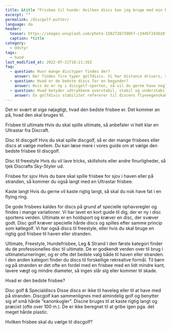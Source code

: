 ```yaml
---
title: &title "Frisbee til hunde: Hvilken discs kan jeg bruge med min hund?"
excerpt: ""
permalink: /discgolf-putter/
language: da
header:
  teaser: https://images.unsplash.com/photo-1582726739857-c1945f243b10?ixlib=rb-4.0.3&ixid=MnwxMjA3fDB8MHxzZWFyY2h8ODJ8fGZyaXNiZWV8ZW58MHx8MHx8&auto=format&fit=crop&h=300&w=400&q=10
  caption: *title
category:
  - Udstyr
tags:
  - hund
last_modified_at: 2022-07-21T10:21:26Z
faq:
  - question: Hvor mange disctyper findes der?
    answer: Der findes fire typer golfdiscs. Vi har distance drivers, som bruges til lange kast. Fairway drivers bruges til de mellem-lange drives). Midrange discs bruges til kortere drives og de lidt længere indspil. Putt og approach discs bruges til korte indspil og putts.
  - question: Hvad er de bedste discs for en begynder?
    answer: Hvis du er ny i discgolf-sporten, så vil du gerne have nogle golfdiscs, som er lette at kaste med. Du bør vælge en relativt let disc på 165-180 gram, som er understabil (dvs. har et lavt _turn_-tal). Mange forhandlere tilbyder begyndersæt, som er velegnet til nybegyndere at kaste med.
  - question: Hvad betyder udtrykkene overstabil, stabil og understabil?
    answer: En golfdiscs stabilitet refererer til discens flyveegenskaber. Hvis du laver et højrehåndet baghåndskast med høj hastighed, så vil en understabil disc have en tendens til at dreje lidt mod højre i starten. En stabil disc vil flyve mere lige ud. En overstabil disc vil trække mod venstre i starten både ved høj og lav udgangshastighed. Det har særligt betydning for discens svæveegenskaber, da de fleste discs vil fade lidt mod venstre til sidst.
---
```

Det er svært at sige nøjagtigt, hvad den bedste frisbee er. Det kommer an på, hvad den skal bruges til.

Frisbee til ultimate
Hvis du skal spille ultimate, så anbefaler vi helt klar en Ultrastar fra Discraft.

Disc til discgolf
Hvis du skal spille discgolf, så er der mange frisbees eller discs at vælge mellem. Du kan læse mere i vores guide om at vælge den bedste frisbee til discgolf.

Disc til freestyle
Hvis du vil lave tricks, skillshots eller andre finurligheder, så tjek Discrafts Sky-Styler ud.

Frisbee for sjov
Hvis du bare skal spille frisbee for sjov i haven eller på stranden, så kommer du også langt med en Ultrastar frisbee.

Kaste langt
Hvis du gerne vil kaste rigtig langt, så skal du nok have fat i en flying ring.


De gode frisbees kaldes for discs på grund af specielle ophavsregler og findes i mange variationer. Vi har lavet en kort guide til dig, der er ny i disc sportens verden. Ultimate er en holdsport og kræver en disc, der svæver godt. Disc golf kræver specielle hårde discs og spilles efter samme princip som køllegolf. Vi har også discs til freestyle, eller hvis du skal bruge en rigtig god frisbee til haven eller stranden.

Ultimate, Freestyle, Hundefrisbee, Leg & Strand
I den første kategori finder du de professionelles disc til ultimate. De er godkendt verden over til brug i ultimateturneringer, og er ofte det bedste valg både til haven eller stranden. I den anden kategori finder du discs til forskellige rekreative formål. Til børn og på stranden er det ofte en fordel med en frisbee med en lidt mindre kant, lavere vægt og mindre diameter, så ingen slår slg eller kommer til skade.

Hvad er den bedste frisbee?

Disc golf & Specialdiscs
Disse discs er ikke til haveleg eller til at have med på stranden. Discgolf kan sammenlignes med almindelig golf og benytter sig af små hårde "kanonkugler". Discne bruges til at kaste rigtig langt og præcist (ofte over 100 m.). De er ikke beregnet til at gribe igen pga. det meget hårde plastic.

Hvilken frisbee skal du vælge til discgolf?